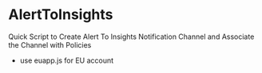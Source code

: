 # AlertToInsights

Quick Script to Create Alert To Insights Notification Channel and Associate the Channel with Policies

* use euapp.js for EU account

